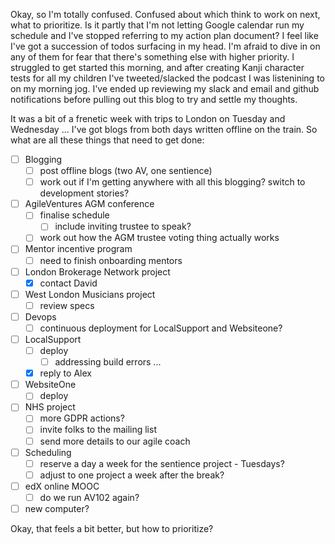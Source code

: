 Okay, so I'm totally confused.  Confused about which think to work on next, what to prioritize.  Is it partly that I'm not letting Google calendar run my schedule and I've stopped referring to my action plan document?  I feel like I've got a succession of todos surfacing in my head.  I'm afraid to dive in on any of them for fear that there's something else with higher priority.  I struggled to get started this morning, and after creating Kanji character tests for all my children I've tweeted/slacked the podcast I was listenining to on my morning jog.  I've ended up reviewing my slack and email and github notifications before pulling out this blog to try and settle my thoughts.

It was a bit of a frenetic week with trips to London on Tuesday and Wednesday ... I've got blogs from both days written offline on the train.  So what are all these things that need to get done:

* [ ] Blogging
  - [ ] post offline blogs (two AV, one sentience)
  - [ ] work out if I'm getting anywhere with all this blogging? switch to development stories?

* [ ] AgileVentures AGM conference
  - [ ] finalise schedule
    - [ ] include inviting trustee to speak?
  - [ ] work out how the AGM trustee voting thing actually works
  
* [ ] Mentor incentive program
  - [ ] need to finish onboarding mentors
  
* [ ] London Brokerage Network project
  - [x] contact David

* [ ] West London Musicians project
  - [ ] review specs
  
* [ ] Devops
  - [ ] continuous deployment for LocalSupport and Websiteone?

* [ ] LocalSupport
  - [ ] deploy
    - [ ] addressing build errors ...
  - [x] reply to Alex
  
* [ ] WebsiteOne
  - [ ] deploy
  
* [ ] NHS project
  - [ ] more GDPR actions?
  - [ ] invite folks to the mailing list
  - [ ] send more details to our agile coach
  
* [ ] Scheduling
  - [ ] reserve a day a week for the sentience project - Tuesdays?
  - [ ] adjust to one project a week after the break?
  
* [ ] edX online MOOC
  - [ ] do we run AV102 again?

* [ ] new computer?
  
 Okay, that feels a bit better, but how to prioritize?
